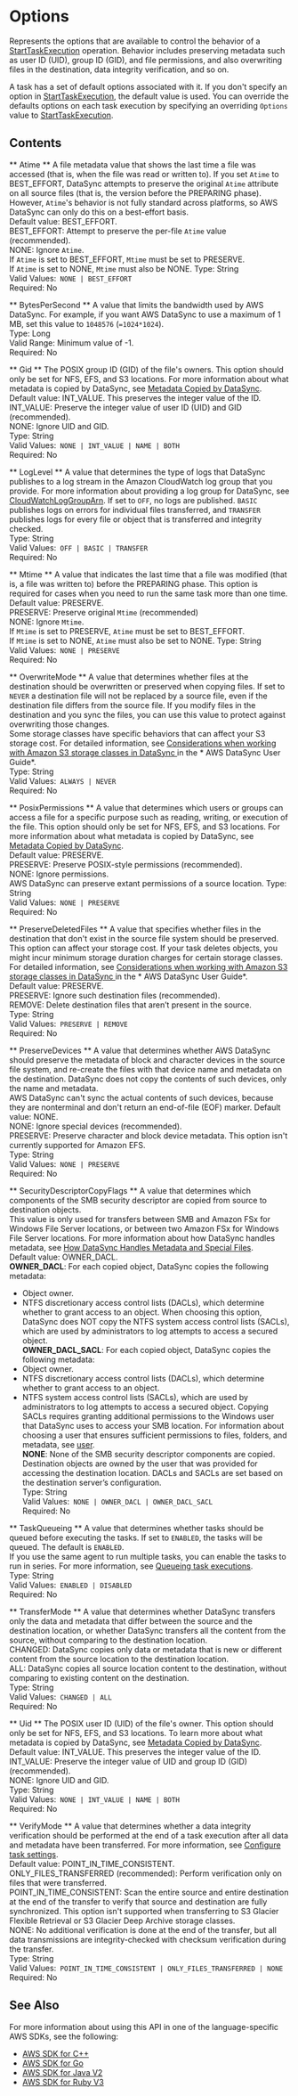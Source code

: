 # Options<a name="API_Options"></a>

Represents the options that are available to control the behavior of a [StartTaskExecution](https://docs.aws.amazon.com/datasync/latest/userguide/API_StartTaskExecution.html) operation\. Behavior includes preserving metadata such as user ID \(UID\), group ID \(GID\), and file permissions, and also overwriting files in the destination, data integrity verification, and so on\.

A task has a set of default options associated with it\. If you don't specify an option in [StartTaskExecution](https://docs.aws.amazon.com/datasync/latest/userguide/API_StartTaskExecution.html), the default value is used\. You can override the defaults options on each task execution by specifying an overriding `Options` value to [StartTaskExecution](https://docs.aws.amazon.com/datasync/latest/userguide/API_StartTaskExecution.html)\.

## Contents<a name="API_Options_Contents"></a>

 ** Atime **   <a name="DataSync-Type-Options-Atime"></a>
A file metadata value that shows the last time a file was accessed \(that is, when the file was read or written to\)\. If you set `Atime` to BEST\_EFFORT, DataSync attempts to preserve the original `Atime` attribute on all source files \(that is, the version before the PREPARING phase\)\. However, `Atime`'s behavior is not fully standard across platforms, so AWS DataSync can only do this on a best\-effort basis\.   
Default value: BEST\_EFFORT\.  
BEST\_EFFORT: Attempt to preserve the per\-file `Atime` value \(recommended\)\.  
NONE: Ignore `Atime`\.  
If `Atime` is set to BEST\_EFFORT, `Mtime` must be set to PRESERVE\.   
If `Atime` is set to NONE, `Mtime` must also be NONE\. 
Type: String  
Valid Values:` NONE | BEST_EFFORT`   
Required: No

 ** BytesPerSecond **   <a name="DataSync-Type-Options-BytesPerSecond"></a>
A value that limits the bandwidth used by AWS DataSync\. For example, if you want AWS DataSync to use a maximum of 1 MB, set this value to `1048576` \(`=1024*1024`\)\.  
Type: Long  
Valid Range: Minimum value of \-1\.  
Required: No

 ** Gid **   <a name="DataSync-Type-Options-Gid"></a>
The POSIX group ID \(GID\) of the file's owners\. This option should only be set for NFS, EFS, and S3 locations\. For more information about what metadata is copied by DataSync, see [Metadata Copied by DataSync](https://docs.aws.amazon.com/datasync/latest/userguide/special-files.html#metadata-copied)\.   
Default value: INT\_VALUE\. This preserves the integer value of the ID\.  
INT\_VALUE: Preserve the integer value of user ID \(UID\) and GID \(recommended\)\.  
NONE: Ignore UID and GID\.   
Type: String  
Valid Values:` NONE | INT_VALUE | NAME | BOTH`   
Required: No

 ** LogLevel **   <a name="DataSync-Type-Options-LogLevel"></a>
A value that determines the type of logs that DataSync publishes to a log stream in the Amazon CloudWatch log group that you provide\. For more information about providing a log group for DataSync, see [CloudWatchLogGroupArn](https://docs.aws.amazon.com/datasync/latest/userguide/API_CreateTask.html#DataSync-CreateTask-request-CloudWatchLogGroupArn)\. If set to `OFF`, no logs are published\. `BASIC` publishes logs on errors for individual files transferred, and `TRANSFER` publishes logs for every file or object that is transferred and integrity checked\.  
Type: String  
Valid Values:` OFF | BASIC | TRANSFER`   
Required: No

 ** Mtime **   <a name="DataSync-Type-Options-Mtime"></a>
A value that indicates the last time that a file was modified \(that is, a file was written to\) before the PREPARING phase\. This option is required for cases when you need to run the same task more than one time\.   
Default value: PRESERVE\.   
PRESERVE: Preserve original `Mtime` \(recommended\)  
 NONE: Ignore `Mtime`\.   
If `Mtime` is set to PRESERVE, `Atime` must be set to BEST\_EFFORT\.  
If `Mtime` is set to NONE, `Atime` must also be set to NONE\. 
Type: String  
Valid Values:` NONE | PRESERVE`   
Required: No

 ** OverwriteMode **   <a name="DataSync-Type-Options-OverwriteMode"></a>
A value that determines whether files at the destination should be overwritten or preserved when copying files\. If set to `NEVER` a destination file will not be replaced by a source file, even if the destination file differs from the source file\. If you modify files in the destination and you sync the files, you can use this value to protect against overwriting those changes\.   
Some storage classes have specific behaviors that can affect your S3 storage cost\. For detailed information, see [Considerations when working with Amazon S3 storage classes in DataSync ](https://docs.aws.amazon.com/datasync/latest/userguide/create-s3-location.html#using-storage-classes) in the * AWS DataSync User Guide*\.  
Type: String  
Valid Values:` ALWAYS | NEVER`   
Required: No

 ** PosixPermissions **   <a name="DataSync-Type-Options-PosixPermissions"></a>
A value that determines which users or groups can access a file for a specific purpose such as reading, writing, or execution of the file\. This option should only be set for NFS, EFS, and S3 locations\. For more information about what metadata is copied by DataSync, see [Metadata Copied by DataSync](https://docs.aws.amazon.com/datasync/latest/userguide/special-files.html#metadata-copied)\.   
Default value: PRESERVE\.  
PRESERVE: Preserve POSIX\-style permissions \(recommended\)\.  
NONE: Ignore permissions\.   
 AWS DataSync can preserve extant permissions of a source location\.
Type: String  
Valid Values:` NONE | PRESERVE`   
Required: No

 ** PreserveDeletedFiles **   <a name="DataSync-Type-Options-PreserveDeletedFiles"></a>
A value that specifies whether files in the destination that don't exist in the source file system should be preserved\. This option can affect your storage cost\. If your task deletes objects, you might incur minimum storage duration charges for certain storage classes\. For detailed information, see [Considerations when working with Amazon S3 storage classes in DataSync ](https://docs.aws.amazon.com/datasync/latest/userguide/create-s3-location.html#using-storage-classes) in the * AWS DataSync User Guide*\.  
Default value: PRESERVE\.  
PRESERVE: Ignore such destination files \(recommended\)\.   
REMOVE: Delete destination files that aren’t present in the source\.  
Type: String  
Valid Values:` PRESERVE | REMOVE`   
Required: No

 ** PreserveDevices **   <a name="DataSync-Type-Options-PreserveDevices"></a>
A value that determines whether AWS DataSync should preserve the metadata of block and character devices in the source file system, and re\-create the files with that device name and metadata on the destination\. DataSync does not copy the contents of such devices, only the name and metadata\.   
 AWS DataSync can't sync the actual contents of such devices, because they are nonterminal and don't return an end\-of\-file \(EOF\) marker\.
Default value: NONE\.  
NONE: Ignore special devices \(recommended\)\.   
PRESERVE: Preserve character and block device metadata\. This option isn't currently supported for Amazon EFS\.   
Type: String  
Valid Values:` NONE | PRESERVE`   
Required: No

 ** SecurityDescriptorCopyFlags **   <a name="DataSync-Type-Options-SecurityDescriptorCopyFlags"></a>
A value that determines which components of the SMB security descriptor are copied from source to destination objects\.   
This value is only used for transfers between SMB and Amazon FSx for Windows File Server locations, or between two Amazon FSx for Windows File Server locations\. For more information about how DataSync handles metadata, see [How DataSync Handles Metadata and Special Files](https://docs.aws.amazon.com/datasync/latest/userguide/special-files.html)\.   
Default value: OWNER\_DACL\.  
 **OWNER\_DACL**: For each copied object, DataSync copies the following metadata:  
+ Object owner\.
+ NTFS discretionary access control lists \(DACLs\), which determine whether to grant access to an object\.
When choosing this option, DataSync does NOT copy the NTFS system access control lists \(SACLs\), which are used by administrators to log attempts to access a secured object\.  
 **OWNER\_DACL\_SACL**: For each copied object, DataSync copies the following metadata:  
+ Object owner\.
+ NTFS discretionary access control lists \(DACLs\), which determine whether to grant access to an object\.
+ NTFS system access control lists \(SACLs\), which are used by administrators to log attempts to access a secured object\.
Copying SACLs requires granting additional permissions to the Windows user that DataSync uses to access your SMB location\. For information about choosing a user that ensures sufficient permissions to files, folders, and metadata, see [user](create-smb-location.html#SMBuser)\.  
 **NONE**: None of the SMB security descriptor components are copied\. Destination objects are owned by the user that was provided for accessing the destination location\. DACLs and SACLs are set based on the destination server’s configuration\.   
Type: String  
Valid Values:` NONE | OWNER_DACL | OWNER_DACL_SACL`   
Required: No

 ** TaskQueueing **   <a name="DataSync-Type-Options-TaskQueueing"></a>
A value that determines whether tasks should be queued before executing the tasks\. If set to `ENABLED`, the tasks will be queued\. The default is `ENABLED`\.  
If you use the same agent to run multiple tasks, you can enable the tasks to run in series\. For more information, see [Queueing task executions](https://docs.aws.amazon.com/datasync/latest/userguide/run-task.html#queue-task-execution)\.  
Type: String  
Valid Values:` ENABLED | DISABLED`   
Required: No

 ** TransferMode **   <a name="DataSync-Type-Options-TransferMode"></a>
A value that determines whether DataSync transfers only the data and metadata that differ between the source and the destination location, or whether DataSync transfers all the content from the source, without comparing to the destination location\.   
CHANGED: DataSync copies only data or metadata that is new or different content from the source location to the destination location\.  
ALL: DataSync copies all source location content to the destination, without comparing to existing content on the destination\.  
Type: String  
Valid Values:` CHANGED | ALL`   
Required: No

 ** Uid **   <a name="DataSync-Type-Options-Uid"></a>
The POSIX user ID \(UID\) of the file's owner\. This option should only be set for NFS, EFS, and S3 locations\. To learn more about what metadata is copied by DataSync, see [Metadata Copied by DataSync](https://docs.aws.amazon.com/datasync/latest/userguide/special-files.html#metadata-copied)\.  
Default value: INT\_VALUE\. This preserves the integer value of the ID\.  
INT\_VALUE: Preserve the integer value of UID and group ID \(GID\) \(recommended\)\.  
NONE: Ignore UID and GID\.   
Type: String  
Valid Values:` NONE | INT_VALUE | NAME | BOTH`   
Required: No

 ** VerifyMode **   <a name="DataSync-Type-Options-VerifyMode"></a>
A value that determines whether a data integrity verification should be performed at the end of a task execution after all data and metadata have been transferred\. For more information, see [Configure task settings](https://docs.aws.amazon.com/datasync/latest/userguide/create-task.html)\.   
Default value: POINT\_IN\_TIME\_CONSISTENT\.  
ONLY\_FILES\_TRANSFERRED \(recommended\): Perform verification only on files that were transferred\.   
POINT\_IN\_TIME\_CONSISTENT: Scan the entire source and entire destination at the end of the transfer to verify that source and destination are fully synchronized\. This option isn't supported when transferring to S3 Glacier Flexible Retrieval or S3 Glacier Deep Archive storage classes\.  
NONE: No additional verification is done at the end of the transfer, but all data transmissions are integrity\-checked with checksum verification during the transfer\.  
Type: String  
Valid Values:` POINT_IN_TIME_CONSISTENT | ONLY_FILES_TRANSFERRED | NONE`   
Required: No

## See Also<a name="API_Options_SeeAlso"></a>

For more information about using this API in one of the language\-specific AWS SDKs, see the following:
+  [AWS SDK for C\+\+](https://docs.aws.amazon.com/goto/SdkForCpp/datasync-2018-11-09/Options) 
+  [AWS SDK for Go](https://docs.aws.amazon.com/goto/SdkForGoV1/datasync-2018-11-09/Options) 
+  [AWS SDK for Java V2](https://docs.aws.amazon.com/goto/SdkForJavaV2/datasync-2018-11-09/Options) 
+  [AWS SDK for Ruby V3](https://docs.aws.amazon.com/goto/SdkForRubyV3/datasync-2018-11-09/Options) 